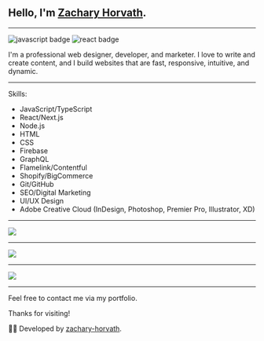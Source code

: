 
## Hello, I'm [Zachary Horvath](https://www.zacharyhorvath.io).

----

<img src="https://img.shields.io/badge/-JavaScript-f7df1e?logo=javascript&logoColor=white&style=for-the-badge" alt="javascript badge" />
<img src="https://img.shields.io/badge/-ReactJs-61DAFB?logo=react&logoColor=white&style=for-the-badge" alt="react badge" />

I'm a professional web designer, developer, and marketer. I love to write and create content, and I build websites that are fast, responsive, intuitive, and dynamic.

-----

Skills:

- JavaScript/TypeScript
- React/Next.js
- Node.js
- HTML
- CSS
- Firebase
- GraphQL
- Flamelink/Contentful
- Shopify/BigCommerce
- Git/GitHub
- SEO/Digital Marketing
- UI/UX Design
- Adobe Creative Cloud (InDesign, Photoshop, Premier Pro, Illustrator, XD)

-----
<a href="https://github.com/zachary-horvath">
  <img src="https://komarev.com/ghpvc/?username=zachary-horvath&style=flat-square" />
</a>


***

<a href="https://github.com/zachary-horvath">
  <img src="https://github-readme-stats.vercel.app/api?username=zachary-horvath&show_icons=true&hide_border=true" />
</a>

---

<a href="https://github.com/zachary-horvath">
  <img src="https://github-readme-stats.vercel.app/api/top-langs/?username=zachary-horvath&layout=compact" />
</a>

-----

Feel free to contact me via my portfolio.

Thanks for visiting!

👨‍💻 Developed by [zachary-horvath](https://github.com/zachary-horvath).
